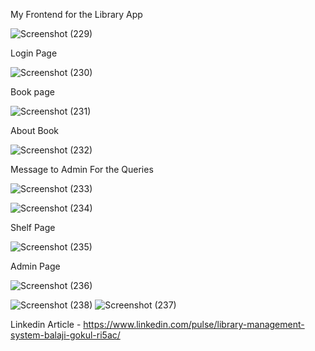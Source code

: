 My Frontend for the Library App


![Screenshot (229)](https://github.com/user-attachments/assets/7d282652-27cf-4450-9687-9b2869869be5)


Login Page


![Screenshot (230)](https://github.com/user-attachments/assets/4cc23737-5811-4faf-a40c-0192e5f21cad)


Book page


![Screenshot (231)](https://github.com/user-attachments/assets/a26c580f-c4a4-4770-b4f2-60d41211a28e)


About Book


![Screenshot (232)](https://github.com/user-attachments/assets/2672871d-baee-45d3-a2b2-27cd066b2141)


Message to Admin For the Queries


![Screenshot (233)](https://github.com/user-attachments/assets/a7ce6dee-bf3f-4200-b106-b0c12d26e176)


![Screenshot (234)](https://github.com/user-attachments/assets/14e40527-a9c1-41b4-9c2d-d2e2ac6adb7d)


Shelf Page


![Screenshot (235)](https://github.com/user-attachments/assets/545f2b0e-2e7f-4240-8e0e-6efc797f9f26)


Admin Page


![Screenshot (236)](https://github.com/user-attachments/assets/5eb115cf-0773-419b-8771-4849b425a9ec)


![Screenshot (238)](https://github.com/user-attachments/assets/9807d6b6-ce74-4f1f-b08c-5b5a154ef3bb)
![Screenshot (237)](https://github.com/user-attachments/assets/7ff35417-3a5c-4627-b8cc-0115bc0d9eed)



Linkedin Article - https://www.linkedin.com/pulse/library-management-system-balaji-gokul-ri5ac/
